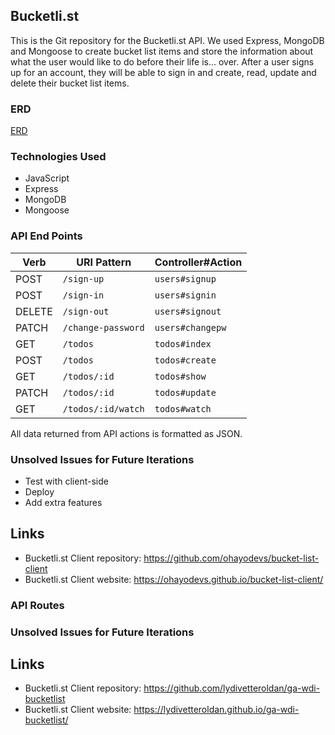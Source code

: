 ## Bucketli.st

This is the Git repository for the Bucketli.st API. We used Express, MongoDB and Mongoose to create bucket list items and store the information about what the user would like to do before their life is... over. After a user signs up for an account, they will be able to sign in and create, read, update and delete their bucket list items.

### ERD

[ERD](https://i.imgur.com/20nhnoH.jpg)

### Technologies Used

- JavaScript
- Express
- MongoDB
- Mongoose

### API End Points
| Verb   | URI Pattern            | Controller#Action |
|--------|------------------------|-------------------|
| POST   | `/sign-up`             | `users#signup`    |
| POST   | `/sign-in`             | `users#signin`    |
| DELETE | `/sign-out`            | `users#signout`   |
| PATCH  | `/change-password`     | `users#changepw`  |
| GET    | `/todos`               | `todos#index`     |
| POST   | `/todos`               | `todos#create`    |
| GET    | `/todos/:id`           | `todos#show`      |
| PATCH  | `/todos/:id`           | `todos#update`    |
| GET    | `/todos/:id/watch`     | `todos#watch`     |

All data returned from API actions is formatted as JSON.

### Unsolved Issues for Future Iterations
- Test with client-side
- Deploy
- Add extra features

## Links
- Bucketli.st Client repository: https://github.com/ohayodevs/bucket-list-client
- Bucketli.st Client website: https://ohayodevs.github.io/bucket-list-client/

### API Routes

### Unsolved Issues for Future Iterations

## Links
- Bucketli.st Client repository: https://github.com/lydivetteroldan/ga-wdi-bucketlist
- Bucketli.st Client website: https://lydivetteroldan.github.io/ga-wdi-bucketlist/
